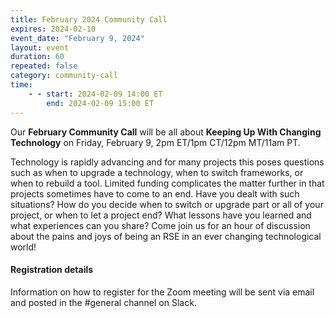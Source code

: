 ```yaml
---
title: February 2024 Community Call
expires: 2024-02-10
event_date: "February 9, 2024"
layout: event
duration: 60
repeated: false
category: community-call
time:
    - - start: 2024-02-09 14:00 ET
        end: 2024-02-09 15:00 ET
---
```


Our **February Community Call** will be all about **Keeping Up With Changing Technology** on Friday, February 9, 2pm ET/1pm CT/12pm MT/11am PT.


Technology is rapidly advancing and for many projects this poses questions such as when to upgrade a technology, when to switch frameworks, or when to rebuild a tool. Limited funding complicates the matter further in that projects sometimes have to come to an end. Have you dealt with such situations? How do you decide when to switch or upgrade part or all of your project, or when to let a project end? What lessons have you learned and what experiences can you share? Come join us for an hour of discussion about the pains and joys of being an RSE in an ever changing technological world!


#### Registration details
Information on how to register for the Zoom meeting will be sent via email
and posted in the #general channel on Slack.
